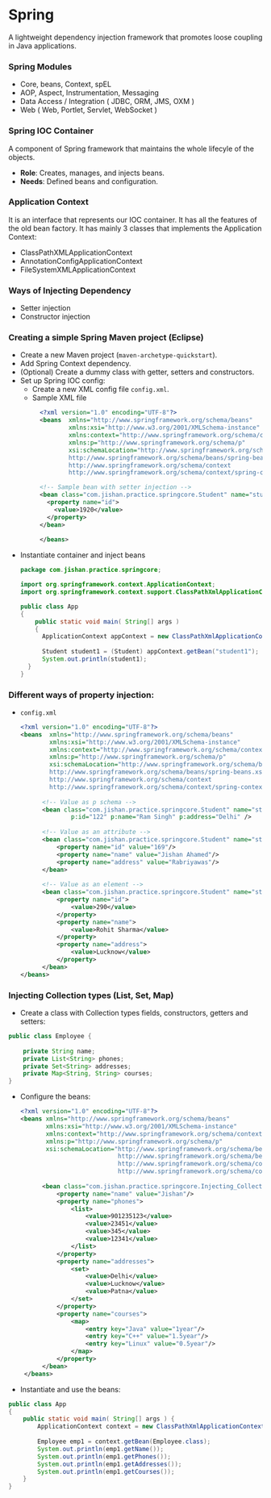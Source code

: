 # **Spring**
A lightweight dependency injection framework that promotes loose
coupling in Java applications.

### Spring Modules
- Core, beans, Context, spEL
- AOP, Aspect, Instrumentation, Messaging
- Data Access / Integration ( JDBC, ORM, JMS, OXM )
- Web ( Web, Portlet, Servlet, WebSocket )

### Spring IOC Container
A component of Spring framework that maintains the whole lifecyle of the objects.
- **Role**: Creates, manages, and injects beans.
- **Needs**: Defined beans and configuration.

### Application Context
It is an interface that represents our IOC container. It has all
the features of the old bean factory. It has mainly 3 classes that
implements the Application Context:
- ClassPathXMLApplicationContext
- AnnotationConfigApplicationContext
- FileSystemXMLApplicationContext

### Ways of Injecting Dependency
- Setter injection
- Constructor injection

### Creating a simple Spring Maven project (Eclipse)
- Create a new Maven project (`maven-archetype-quickstart`).
- Add Spring Context dependency.
- (Optional) Create a dummy class with getter, setters and constructors.
- Set up Spring IOC config:
  - Create a new XML config file `config.xml`.
  - Sample XML file
    ```XML
      <?xml version="1.0" encoding="UTF-8"?>
      <beans  xmlns="http://www.springframework.org/schema/beans"
              xmlns:xsi="http://www.w3.org/2001/XMLSchema-instance"
              xmlns:context="http://www.springframework.org/schema/context"
              xmlns:p="http://www.springframework.org/schema/p"
              xsi:schemaLocation="http://www.springframework.org/schema/beans
              http://www.springframework.org/schema/beans/spring-beans.xsd
              http://www.springframework.org/schema/context
              http://www.springframework.org/schema/context/spring-context.xsd">

      <!-- Sample bean with setter injection -->
      <bean class="com.jishan.practice.springcore.Student" name="student1">
        <property name="id">
          <value>1920</value>
        </property>
      </bean>
      
      </beans>
      ```
- Instantiate container and inject beans
  ```java
  package com.jishan.practice.springcore;

  import org.springframework.context.ApplicationContext;
  import org.springframework.context.support.ClassPathXmlApplicationContext;
  
  public class App 
  {
      public static void main( String[] args )
      {
    	ApplicationContext appContext = new ClassPathXmlApplicationContext("config.xml");
    	
    	Student student1 = (Student) appContext.getBean("student1");
    	System.out.println(student1);
    }
  }

  ```

### Different ways of property injection:
- `config.xml`
  ```XML
  <?xml version="1.0" encoding="UTF-8"?>
  <beans  xmlns="http://www.springframework.org/schema/beans"
          xmlns:xsi="http://www.w3.org/2001/XMLSchema-instance"
          xmlns:context="http://www.springframework.org/schema/context"
          xmlns:p="http://www.springframework.org/schema/p"
          xsi:schemaLocation="http://www.springframework.org/schema/beans
          http://www.springframework.org/schema/beans/spring-beans.xsd
          http://www.springframework.org/schema/context
          http://www.springframework.org/schema/context/spring-context.xsd">
		
		<!-- Value as p schema -->
		<bean class="com.jishan.practice.springcore.Student" name="student1"
				p:id="122" p:name="Ram Singh" p:address="Delhi" />
				
		<!-- Value as an attribute -->
		<bean class="com.jishan.practice.springcore.Student" name="student2">
			<property name="id" value="169"/>
			<property name="name" value="Jishan Ahamed"/>
			<property name="address" value="Rabriyawas"/>
		</bean>
		
		<!-- Value as an element -->
		<bean class="com.jishan.practice.springcore.Student" name="student3">
			<property name="id">
				<value>290</value>
			</property>
			<property name="name">
				<value>Rohit Sharma</value>
			</property>
			<property name="address">
				<value>Lucknow</value>
			</property>
		</bean>
  </beans>
  ```

### Injecting Collection types (List, Set, Map)
- Create a class with Collection types fields, constructors, getters and setters:
```java
public class Employee {
	
	private String name;
	private List<String> phones;
	private Set<String> addresses;
	private Map<String, String> courses;
}
```
- Configure the beans:
  ```xml
  <?xml version="1.0" encoding="UTF-8"?>
  <beans xmlns="http://www.springframework.org/schema/beans"
         xmlns:xsi="http://www.w3.org/2001/XMLSchema-instance"
         xmlns:context="http://www.springframework.org/schema/context"
         xmlns:p="http://www.springframework.org/schema/p"
         xsi:schemaLocation="http://www.springframework.org/schema/beans
                             http://www.springframework.org/schema/beans/spring-beans.xsd
                             http://www.springframework.org/schema/context
                             http://www.springframework.org/schema/context/spring-context.xsd">
		
		<bean class="com.jishan.practice.springcore.Injecting_Collections.Employee" name="emp1">
			<property name="name" value="Jishan"/>
			<property name="phones">
				<list>
					<value>901235123</value>
					<value>23451</value>
					<value>345</value>
					<value>12341</value>
				</list>
			</property>
			<property name="addresses">
				<set>
					<value>Delhi</value>
					<value>Lucknow</value>
					<value>Patna</value>
				</set>
			</property>
			<property name="courses">
				<map>
					<entry key="Java" value="1year"/>
					<entry key="C++" value="1.5year"/>
					<entry key="Linux" value="0.5year"/>
				</map>
			</property>
		</bean>	
   </beans>
  ```
- Instantiate and use the beans:
```java
public class App
{
	public static void main( String[] args ) {
		ApplicationContext context = new ClassPathXmlApplicationContext("com/jishan/practice/springcore/Injecting_Collections/beans.xml");
		
		Employee emp1 = context.getBean(Employee.class);
		System.out.println(emp1.getName());
		System.out.println(emp1.getPhones());
		System.out.println(emp1.getAddresses());
		System.out.println(emp1.getCourses());
	}
}
 ```
